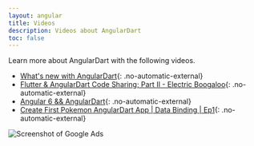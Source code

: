 ```yaml
---
layout: angular
title: Videos
description: Videos about AngularDart
toc: false
---
```


Learn more about AngularDart with the following videos.

* [What's new with AngularDart](https://www.youtube.com/watch?v=-HUHRRYQl5k){: .no-automatic-external}
* [Flutter & AngularDart Code Sharing; Part II - Electric Boogaloo](https://www.youtube.com/watch?v=PLHln7wHgPE){: .no-automatic-external}
* [Angular 6 && AngularDart](https://www.youtube.com/watch?v=txEqvqKzISY){: .no-automatic-external}
* [Create First Pokemon AngularDart App \| Data Binding \| Ep1](https://www.youtube.com/watch?v=yWIFBsTT2Ag){: .no-automatic-external}

<img src="images/Google-AdWords-Next-Interface-800x342.png"
  alt="Screenshot of Google Ads"
  title="The UI of Google Ads">
